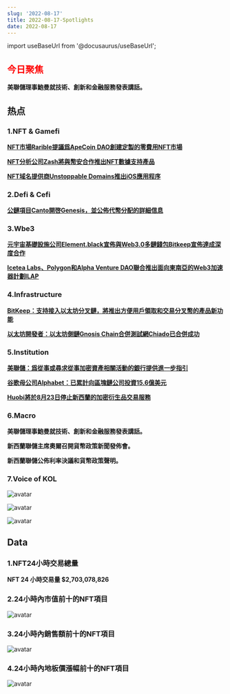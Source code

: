 ```yaml
---
slug: '2022-08-17'
title: 2022-08-17-Spotlights
date: 2022-08-17
---
```


import useBaseUrl from '@docusaurus/useBaseUrl';

## <font color='red'>今日聚焦</font>
**美聯儲理事鮑曼就技術、創新和金融服務發表講話。**


## 热点


### 1.NFT & Gamefi

[**NFT市場Rarible提議爲ApeCoin DAO創建定製的零費用NFT市場**](https://mobile.twitter.com/QUIDDToken/status/1559290561206669313)

[**NFT分析公司Zash將與幣安合作推出NFT數據支持產品**](https://pandaily.com/nft-analytics-platform-zash-partners-with-binance-to-launch-nft-data-products/)

[**NFT域名提供商Unstoppable Domains推出iOS應用程序**](https://www.coindesk.com/business/2022/08/16/unstoppable-domains-streamlines-use-of-web3-identities-through-iphone-app/)


### 2.Defi & Cefi

[**公鏈項目Canto開啓Genesis，並公佈代幣分配的詳細信息**](https://tokeninsight.com/en/news/layer1-blockchain-canto-announced-token-distribution-details-at-genesis)



### 3.Wbe3

[**元宇宙基礎設施公司Element.black宣佈與Web3.0多鏈錢包Bitkeep宣佈達成深度合作**](https://gleamfinder.com/giveaway/xQKte/element-black-bitkeep-airdrop)


[**Icetea Labs、Polygon和Alpha Venture DAO聯合推出面向東南亞的Web3加速器計劃ILAP**](https://www.globenewswire.com/news-release/2022/08/15/2498313/0/en/Icetea-Labs-Polygon-and-Alpha-Venture-DAO-Announce-Inaugural-Web3-Accelerator-Program-for-SEA-Region.html)



### 4.Infrastructure

[**BitKeep：支持接入以太坊分叉鏈，將推出方便用戶領取和交易分叉幣的產品新功能**](https://twitter.com/BitKeepOS/status/1559447207665074176)

[**以太坊開發者：以太坊側鏈Gnosis Chain合併測試網Chiado已合併成功**](https://twitter.com/dapplion/status/1559576470757974016)


### 5.Institution

[**美聯儲：爲從事或尋求從事加密資產相關活動的銀行提供進一步指引**](https://www.reuters.com/markets/us/federal-reserve-issues-guidance-banks-considering-crypto-activities-2022-08-16/)

[**谷歌母公司Alphabet：已累計向區塊鏈公司投資15.6億美元**](https://chicagovelocity.com/alphabet-leads-all-public-companies-in-cryptocurrency-startup-investments-with-1-56-billion/)

[**Huobi將於8月23日停止新西蘭的加密衍生品交易服務**](https://www.coindesk.com/policy/2022/08/16/huobi-to-end-crypto-derivatives-trading-in-new-zealand/)


### 6.Macro

**美聯儲理事鮑曼就技術、創新和金融服務發表講話。**

**新西蘭聯儲主席奧爾召開貨幣政策新聞發佈會。**

**新西蘭聯儲公佈利率決議和貨幣政策聲明。**



### 7.Voice of KOL

![avatar](https://www.notion.so/image/https%3A%2F%2Fs3-us-west-2.amazonaws.com%2Fsecure.notion-static.com%2F96044746-e29d-45d6-89f7-6e01a729e38e%2FUntitled.png?table=block&id=9fff44d6-ec55-49fb-b477-a4d160b54fa1&spaceId=41114628-025a-49e8-b106-29a10cf50898&width=2000&userId=45751792-88bf-4e22-94dd-e59ac363f1e2&cache=v2)

![avatar](https://www.notion.so/image/https%3A%2F%2Fs3-us-west-2.amazonaws.com%2Fsecure.notion-static.com%2F9c2c0321-e46e-4e15-8bb5-29e3482e99c6%2FUntitled.png?table=block&id=b10b14a7-8c1e-45a8-91fc-de7fb8aceec7&spaceId=41114628-025a-49e8-b106-29a10cf50898&width=2000&userId=45751792-88bf-4e22-94dd-e59ac363f1e2&cache=v2)

![avatar](https://www.notion.so/image/https%3A%2F%2Fs3-us-west-2.amazonaws.com%2Fsecure.notion-static.com%2F7af1e7dd-4fab-4680-9e2d-4c12a0aea6cc%2FUntitled.png?table=block&id=a1e2c17e-a202-43ca-8b5c-87ccfa0fd0cf&spaceId=41114628-025a-49e8-b106-29a10cf50898&width=2000&userId=45751792-88bf-4e22-94dd-e59ac363f1e2&cache=v2)



## Data


### 1.NFT24小時交易總量

**NFT 24 小時交易量 $2,703,078,826**



### 2.24小時內市值前十的NFT項目

![avatar](https://www.notion.so/image/https%3A%2F%2Fs3-us-west-2.amazonaws.com%2Fsecure.notion-static.com%2Ffcbf7b13-4bb2-4284-b603-748800512998%2FUntitled.png?table=block&id=a7b6ebe1-acbc-4904-9790-e9a52cf80748&spaceId=41114628-025a-49e8-b106-29a10cf50898&width=2000&userId=45751792-88bf-4e22-94dd-e59ac363f1e2&cache=v2)



### 3.24小時內銷售額前十的NFT項目

![avatar](https://www.notion.so/image/https%3A%2F%2Fs3-us-west-2.amazonaws.com%2Fsecure.notion-static.com%2Fa48518de-797a-419d-a977-cdd60e457e55%2FUntitled.png?table=block&id=3f73fd68-a3c8-40ac-8f94-1d84f1583ac9&spaceId=41114628-025a-49e8-b106-29a10cf50898&width=2000&userId=45751792-88bf-4e22-94dd-e59ac363f1e2&cache=v2)



### 4.24小時內地板價漲幅前十的NFT項目

![avatar](https://www.notion.so/image/https%3A%2F%2Fs3-us-west-2.amazonaws.com%2Fsecure.notion-static.com%2F07dc5f1e-0b67-45d4-bf01-2fc507b2478f%2FUntitled.png?table=block&id=24a93aac-aec8-4cb6-9565-5b51a56654ca&spaceId=41114628-025a-49e8-b106-29a10cf50898&width=2000&userId=45751792-88bf-4e22-94dd-e59ac363f1e2&cache=v2)